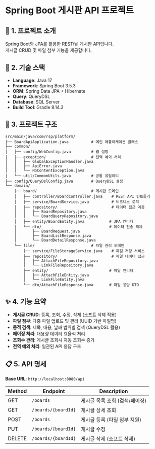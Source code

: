 # Spring Boot 게시판 API 프로젝트

## 📘 1. 프로젝트 소개
Spring Boot와 JPA를 활용한 RESTful 게시판 API입니다.  
게시글 CRUD 및 파일 첨부 기능을 제공합니다.

## 🧰 2. 기술 스택
- **Language**: Java 17
- **Framework**: Spring Boot 3.5.3
- **ORM**: Spring Data JPA + Hibernate
- **Query**: QueryDSL
- **Database**: SQL Server
- **Build Tool**: Gradle 8.14.3

## 📁 3. 프로젝트 구조
```
src/main/java/com/rsp/platform/
├── BoardApiApplication.java          # 메인 애플리케이션 클래스
├── common/
│   ├── config/WebConfig.java         # 웹 설정
│   ├── exception/                    # 전역 예외 처리
│   │   ├── GlobalExceptionHandler.java
│   │   ├── ApiError.java
│   │   └── NoContentException.java
│   └── util/CommonUtils.java         # 공통 유틸리티
├── config/QueryDslConfig.java        # QueryDSL 설정
└── domain/
    ├── board/                        # 게시판 도메인
    │   ├── controller/BoardController.java    # REST API 컨트롤러
    │   ├── service/BoardService.java          # 비즈니스 로직
    │   ├── repository/                        # 데이터 접근 계층
    │   │   ├── BoardRepository.java
    │   │   └── BoardQueryRepository.java
    │   ├── entity/BoardEntity.java           # JPA 엔티티
    │   └── dto/                              # 데이터 전송 객체
    │       ├── BoardRequest.java
    │       ├── BoardListResponse.java
    │       └── BoardDetailResponse.java
    └── file/                         # 파일 관리 도메인
        ├── service/FileStorageService.java    # 파일 저장 서비스
        ├── repository/                        # 파일 데이터 접근
        │   ├── AttachFileRepository.java
        │   └── LinkFileRepository.java
        ├── entity/                           # 파일 엔티티
        │   ├── AttachFileEntity.java
        │   └── LinkFileEntity.java
        └── dto/AttachFileResponse.java       # 파일 응답 DTO
```

## ✨ 4. 기능 요약
- **게시글 CRUD**: 등록, 조회, 수정, 삭제 (소프트 삭제 적용)
- **파일 첨부**: 다중 파일 업로드 및 관리 (UUID 기반 파일명)
- **동적 검색**: 제목, 내용, 날짜 범위별 검색 (QueryDSL 활용)
- **페이징 처리**: 대용량 데이터 효율적 처리
- **조회수 관리**: 게시글 조회시 자동 조회수 증가
- **전역 예외 처리**: 일관된 API 응답 구조

## 📋 5. API 명세
**Base URL**: `http://localhost:8080/api`

| Method | Endpoint | Description |
|--------|----------|-------------|
| GET | `/boards` | 게시글 목록 조회 (검색/페이징) |
| GET | `/boards/{boardId}` | 게시글 상세 조회 |
| POST | `/boards` | 게시글 등록 (파일 첨부 지원) |
| PUT | `/boards/{boardId}` | 게시글 수정 |
| DELETE | `/boards/{boardId}` | 게시글 삭제 (소프트 삭제) |